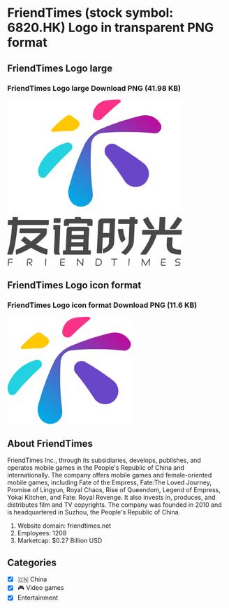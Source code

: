 # FriendTimes (stock symbol: 6820.HK) Logo in transparent PNG format

## FriendTimes Logo large

### FriendTimes Logo large Download PNG (41.98 KB)

![FriendTimes Logo large Download PNG (41.98 KB)](/img/orig/6820.HK_BIG-a900accb.png)

## FriendTimes Logo icon format

### FriendTimes Logo icon format Download PNG (11.6 KB)

![FriendTimes Logo icon format Download PNG (11.6 KB)](/img/orig/6820.HK-e3c7f761.png)

## About FriendTimes

FriendTimes Inc., through its subsidiaries, develops, publishes, and operates mobile games in the People's Republic of China and internationally. The company offers mobile games and female-oriented mobile games, including Fate of the Empress, Fate:The Loved Journey, Promise of Lingyun, Royal Chaos, Rise of Queendom, Legend of Empress, Yokai Kitchen, and Fate: Royal Revenge. It also invests in, produces, and distributes film and TV copyrights. The company was founded in 2010 and is headquartered in Suzhou, the People's Republic of China.

1. Website domain: friendtimes.net
2. Employees: 1208
3. Marketcap: $0.27 Billion USD


## Categories
- [x] 🇨🇳 China
- [x] 🎮 Video games
- [x] Entertainment
